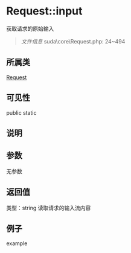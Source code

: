 # Request::input
获取请求的原始输入
> *文件信息* suda\core\Request.php: 24~494
## 所属类 

[Request](../Request.md)

## 可见性

  public  static
## 说明



## 参数

无参数

## 返回值
类型：string
 读取请求的输入流内容

## 例子

example